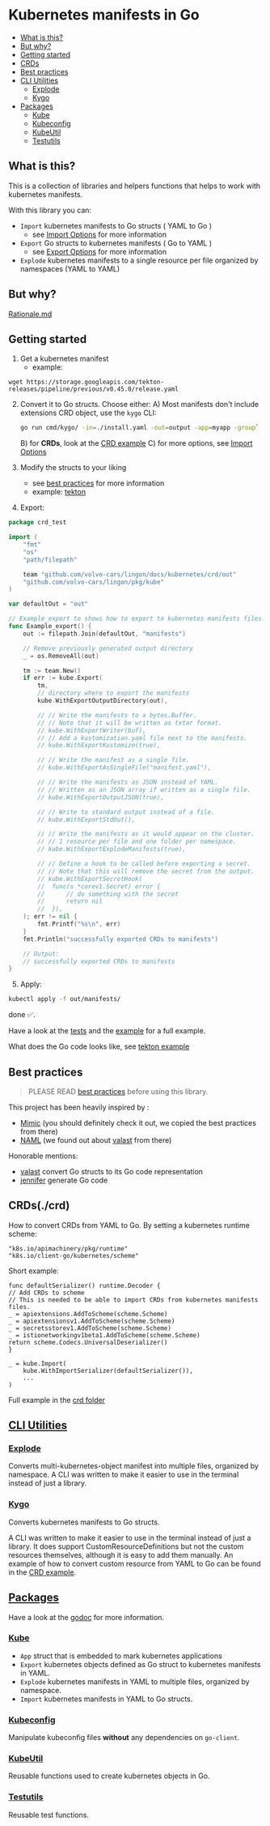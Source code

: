 # Kubernetes manifests in Go

- [What is this?](#what-is-this)
- [But why?](#but-why)
- [Getting started](#getting-started)
- [CRDs](#CRDs)
- [Best practices](#best-practices)
- [CLI Utilities](#cli-utilities)
	- [Explode](#explode)
	- [Kygo](#kygo)
- [Packages](#packages)
	- [Kube](#kube)
	- [Kubeconfig](#kubeconfig)
	- [KubeUtil](#kubeutil)
	- [Testutils](#testutils)

## What is this?

This is a collection of libraries and helpers functions that helps to work with kubernetes manifests.

With this library you can:

- `Import` kubernetes manifests to Go structs ( YAML to Go )
   - see [Import Options](./options-import.md) for more information
- `Export` Go structs to kubernetes manifests ( Go to YAML )
   - see [Export Options](./options-export.md) for more information
- `Explode` kubernetes manifests to a single resource per file organized by namespaces (YAML to YAML)

## But why?

[Rationale.md](../rationale.md)

## Getting started

1. Get a kubernetes manifest
   - example:
```
wget https://storage.googleapis.com/tekton-releases/pipeline/previous/v0.45.0/release.yaml
```
  
2. Convert it to Go structs. Choose either:
   A) Most manifests don't include extensions CRD object, use the `kygo` CLI:
      ```sh
      go run cmd/kygo/ -in=./install.yaml -out=output -app=myapp -group`
      ```
   B) for **CRDs**, look at the [CRD example](./crd)
   C) for more options, see [Import Options](./options-import.md)

3. Modify the structs to your liking
   - see [best practices](docs/best-practices.md) for more information
   - example: [tekton](../platypus/pkg/platform/tekton/app.go)

4. Export:


```go
package crd_test

import (
	"fmt"
	"os"
	"path/filepath"

	team "github.com/volvo-cars/lingon/docs/kubernetes/crd/out"
	"github.com/volvo-cars/lingon/pkg/kube"
)

var defaultOut = "out"

// Example_export to shows how to export to kubernetes manifests files in YAML.
func Example_export() {
	out := filepath.Join(defaultOut, "manifests")

	// Remove previously generated output directory
	_ = os.RemoveAll(out)

	tm := team.New()
	if err := kube.Export(
		tm,
		// directory where to export the manifests
		kube.WithExportOutputDirectory(out),

		// // Write the manifests to a bytes.Buffer.
		// // Note that it will be written as txtar format.
		// kube.WithExportWriter(buf),
		// // Add a kustomization.yaml file next to the manifests.
		// kube.WithExportKustomize(true),

		// // Write the manifest as a single file.
		// kube.WithExportAsSingleFile("manifest.yaml"),

		// // Write the manifests as JSON instead of YAML.
		// // Written as an JSON array if written as a single file.
		// kube.WithExportOutputJSON(true),

		// // Write to standard output instead of a file.
		// kube.WithExportStdOut(),

		// // Write the manifests as it would appear on the cluster.
		// // 1 resource per file and one folder per namespace.
		// kube.WithExportExplodeManifests(true),

		// // Define a hook to be called before exporting a secret.
		// // Note that this will remove the secret from the output.
		// kube.WithExportSecretHook(
		// 	func(s *corev1.Secret) error {
		// 		// do something with the secret
		// 		return nil
		// 	}),
	); err != nil {
		fmt.Printf("%s\n", err)
	}
	fmt.Println("successfully exported CRDs to manifests")

	// Output:
	// successfully exported CRDs to manifests
}
```

5. Apply:

```sh
kubectl apply -f out/manifests/
```

done ✅.

Have a look at the [tests](../../pkg/kube/) and the [example](../kube/) for a full example.

What does the Go code looks like, see [tekton example](../platypus/pkg/platform/tekton/app.go)

## Best practices

> PLEASE READ [best practices](./best-practices.md) before using this library.

This project has been heavily inspired by :

- [Mimic](https://github.com/bwplotka/mimic) (you should definitely check it out, we copied the best practices from there)
- [NAML](https://github.com/krisnova/naml) (we found out about [valast](https://github.com/hexops/valast) from there)

Honorable mentions:

- [valast](https://github.com/hexops/valast) convert Go structs to its Go code representation
- [jennifer](https://github.com/dave/jennifer) generate Go code

## CRDs(./crd)

How to convert CRDs from YAML to Go. By setting a kubernetes runtime scheme:

```
"k8s.io/apimachinery/pkg/runtime"
"k8s.io/client-go/kubernetes/scheme"
```

Short example:

```
func defaultSerializer() runtime.Decoder {
// Add CRDs to scheme
// This is needed to be able to import CRDs from kubernetes manifests files.
_ = apiextensions.AddToScheme(scheme.Scheme)
_ = apiextensionsv1.AddToScheme(scheme.Scheme)
_ = secretsstorev1.AddToScheme(scheme.Scheme)
_ = istionetworkingv1beta1.AddToScheme(scheme.Scheme)
return scheme.Codecs.UniversalDeserializer()
}

_ = kube.Import(
    kube.WithImportSerializer(defaultSerializer()),
    ...
)
```

Full example in the [crd folder](./crd)


## [CLI Utilities](../../cmd/)

### [Explode](../../cmd/explode/)

Converts multi-kubernetes-object manifest into multiple files, organized by namespace.
A CLI was written to make it easier to use in the terminal instead of just a library.

### [Kygo](../../cmd/kygo/)

Converts kubernetes manifests to Go structs.

A CLI was written to make it easier to use in the terminal instead of just a library.
It does support CustomResourceDefinitions but not the custom resources themselves, although it is easy to add them manually.
An example of how to convert custom resource from YAML to Go can be found in the [CRD example](../crd/).

## [Packages](../../pkg/)

Have a look at the [godoc](https://pkg.go.dev/github.com/volvo-cars/lingon) for more information.

### [Kube](../../pkg/kube/)

- `App` struct that is embedded to mark kubernetes applications
- `Export` kubernetes objects defined as Go struct to kubernetes manifests in YAML.
- `Explode` kubernetes manifests in YAML to multiple files, organized by namespace.
- `Import` kubernetes manifests in YAML to Go structs.

### [Kubeconfig](../../pkg/kubeconfig/)

Manipulate kubeconfig files **without** any dependencies on `go-client`.

### [KubeUtil](../../pkg/kubeutil/)

Reusable functions used to create kubernetes objects in Go.

### [Testutils](../../pkg/testutils/)

Reusable test functions.
